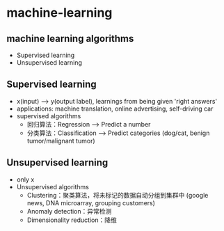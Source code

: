 # machine-learning
## machine learning algorithms
* Supervised learning  
* Unsupervised learning
## Supervised learning
* x(input) ——> y(output label), learnings from being given 'right answers'   
* applications: machine translation, online advertising, self-driving car
* supervised algorithms
  - 回归算法：Regression ——> Predict a number
  - 分类算法：Classification ——> Predict categories (dog/cat, benign tumor/malignant tumor)
## Unsupervised learning
* only x
* Unsupervised algorithms
  - Clustering：聚类算法，将未标记的数据自动分组到集群中 (google news, DNA microarray, grouping customers)
  - Anomaly detection：异常检测
  - Dimensionality reduction：降维
